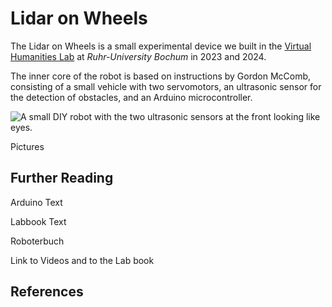 # Lidar on Wheels

The Lidar on Wheels is a small experimental device we built in the [Virtual Humanities Lab](https://vhl.blogs.ruhr-uni-bochum.de/) at _Ruhr-University Bochum_ in 2023 and 2024.

The inner core of the robot is based on instructions by Gordon McComb, consisting of a small vehicle with two servomotors, an ultrasonic sensor for the detection of obstacles, and an Arduino microcontroller.

![A small DIY robot with the two ultrasonic sensors at the front looking like eyes.](/relative/path/to/img.jpg?raw=true "Optional Title")

Pictures

## Further Reading

Arduino Text

Labbook Text

Roboterbuch

Link to Videos and to the Lab book

## References

